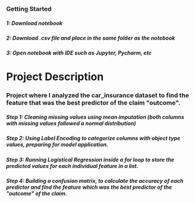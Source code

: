 ### Getting Started

##### 1: Download notebook 
##### 2: Download .csv file and place in the same folder as the notebook
##### 3: Open notebook with IDE such as Jupyter, Pycharm, etc

# Project Description

### Project where I analyzed the car_insurance dataset to find the feature that was the best predictor of the claim "outcome".

##### Step 1: Cleaning missing values using mean imputation (both columns with missing values followed a normal distribution) 
##### Step 2: Using Label Encoding to categorize columns with object type values, preparing for model application.
##### Step 3: Running Logistical Regression inside a for loop to store the predicted values for each individual feature in a list.
##### Step 4: Building a confusion matrix, to calculate the accuracy of each predictor and find the feature which was the best predictor of the "outcome" of the claim. 
